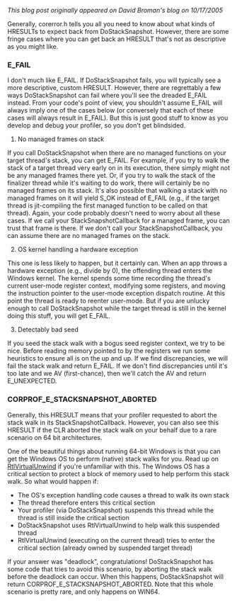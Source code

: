 *This blog post originally appeared on David Broman's blog on 10/17/2005*


Generally, corerror.h tells you all you need to know about what kinds of HRESULTs to expect back from DoStackSnapshot.  However, there are some fringe cases where you can get back an HRESULT that's not as descriptive as you might like.

### E\_FAIL

I don't much like E\_FAIL.  If DoStackSnapshot fails, you will typically see a more descriptive, custom HRESULT.  However, there are regrettably a few ways DoStackSnapshot can fail where you'll see the dreaded E\_FAIL instead.  From your code's point of view, you shouldn't assume E\_FAIL will always imply one of the cases below (or conversely that each of these cases will always result in E\_FAIL).  But this is just good stuff to know as you develop and debug your profiler, so you don't get blindsided.

1) No managed frames on stack

If you call DoStackSnapshot when there are no managed functions on your target thread's stack, you can get E\_FAIL.  For example, if you try to walk the stack of a target thread very early on in its execution, there simply might not be any managed frames there yet.  Or, if you try to walk the stack of the finalizer thread while it's waiting to do work, there will certainly be no managed frames on its stack.  It's also possible that walking a stack with no managed frames on it will yield S\_OK instead of E\_FAIL (e.g., if the target thread is jit-compiling the first managed function to be called on that thread).  Again, your code probably doesn't need to worry about all these cases.  If we call your StackSnapshotCallback for a managed frame, you can trust that frame is there.  If we don't call your StackSnapshotCallback, you can assume there are no managed frames on the stack.

2) OS kernel handling a hardware exception

This one is less likely to happen, but it certainly can.  When an app throws a hardware exception (e.g., divide by 0), the offending thread enters the Windows kernel.  The kernel spends some time recording the thread's current user-mode register context, modifying some registers, and moving the instruction pointer to the user-mode exception dispatch routine.  At this point the thread is ready to reenter user-mode.  But if you are unlucky enough to call DoStackSnapshot while the target thread is still in the kernel doing this stuff, you will get E\_FAIL.

3) Detectably bad seed

If you seed the stack walk with a bogus seed register context, we try to be nice.  Before reading memory pointed to by the registers we run some heuristics to ensure all is on the up and up.  If we find discrepancies, we will fail the stack walk and return E\_FAIL.  If we don't find discrepancies until it's too late and we AV (first-chance), then we'll catch the AV and return E\_UNEXPECTED.

### CORPROF\_E\_STACKSNAPSHOT\_ABORTED

Generally, this HRESULT means that your profiler requested to abort the stack walk in its StackSnapshotCallback.  However, you can also see this HRESULT if the CLR aborted the stack walk on your behalf due to a rare scenario on 64 bit architectures.

One of the beautiful things about running 64-bit Windows is that you can get the Windows OS to perform (native) stack walks for you.  Read up on [RtlVirtualUnwind](http://msdn.microsoft.com/library/default.asp?url=/library/en-us/debug/base/rtlvirtualunwind.asp) if you're unfamiliar with this.  The Windows OS has a critical section to protect a block of memory used to help perform this stack walk.  So what would happen if:

- The OS's exception handling code causes a thread to walk its own stack
- The thread therefore enters this critical section
- Your profiler (via DoStackSnapshot) suspends this thread while the thread is still inside the critical section
- DoStackSnapshot uses RtlVirtualUnwind to help walk this suspended thread
- RtlVirtualUnwind (executing on the current thread) tries to enter the critical section (already owned by suspended target thread)

If your answer was "deadlock", congratulations!   DoStackSnapshot has some code that tries to avoid this scenario, by aborting the stack walk before the deadlock can occur.  When this happens, DoStackSnapshot will return CORPROF\_E\_STACKSNAPSHOT\_ABORTED.  Note that this whole scenario is pretty rare, and only happens on WIN64.

